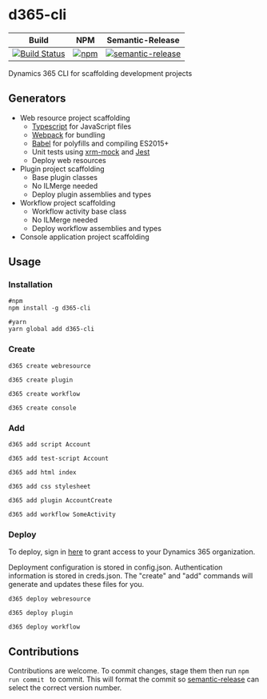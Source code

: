 # d365-cli
|Build|NPM|Semantic-Release|
|-----|---|----------------|
|[![Build Status](https://derekfinlinson.visualstudio.com/GitHub/_apis/build/status/derekfinlinson.d365-cli)](https://derekfinlinson.visualstudio.com/GitHub/_build/latest?definitionId=5)|[![npm](https://img.shields.io/npm/v/d365-cli.svg?style=flat-square)](https://www.npmjs.com/package/d365-cli)|[![semantic-release](https://img.shields.io/badge/%20%20%F0%9F%93%A6%F0%9F%9A%80-semantic--release-e10079.svg?style=flat-square)](https://github.com/semantic-release/semantic-release)|

Dynamics 365 CLI for scaffolding development projects

## Generators

* Web resource project scaffolding
  * [Typescript](https://www.typescriptlang.org/index.html) for JavaScript files
  * [Webpack](https://webpack.js.org/) for bundling
  * [Babel](https://babeljs.io/) for polyfills and compiling ES2015+  
  * Unit tests using [xrm-mock](https://github.com/camelCaseDave/xrm-mock) and [Jest](https://jestjs.io/)
  * Deploy web resources
* Plugin project scaffolding
  * Base plugin classes
  * No ILMerge needed
  * Deploy plugin assemblies and types
* Workflow project scaffolding
  * Workflow activity base class
  * No ILMerge needed
  * Deploy workflow assemblies and types
* Console application project scaffolding

## Usage

### Installation

```node
#npm
npm install -g d365-cli

#yarn
yarn global add d365-cli
```

### Create

```node
d365 create webresource

d365 create plugin

d365 create workflow

d365 create console
```

### Add

```node
d365 add script Account

d365 add test-script Account

d365 add html index

d365 add css stylesheet

d365 add plugin AccountCreate

d365 add workflow SomeActivity
```

### Deploy

To deploy, sign in [here](https://login.microsoftonline.com/common/oauth2/authorize?response_type=code&client_id=c67c746f-9745-46eb-83bb-5742263736b7&redirect_uri=https://github.com/derekfinlinson/d365-cli) to grant access to your Dynamics 365 organization.

Deployment configuration is stored in config.json. Authentication information is stored in creds.json. The "create" and "add" commands will generate and updates these files for you.

```node
d365 deploy webresource

d365 deploy plugin

d365 deploy workflow
```

## Contributions

Contributions are welcome. To commit changes, stage them then run ```npm run commit ``` to commit. This will format the commit so [semantic-release](https://semantic-release.gitbook.io/semantic-release/) can select the correct version number.
